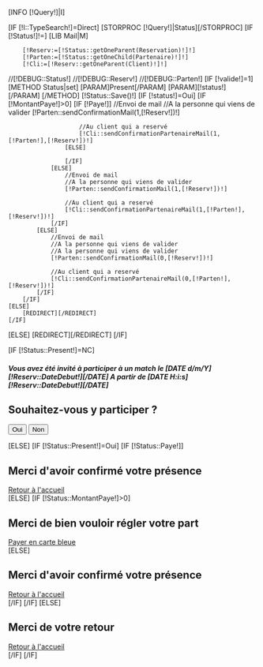 [INFO [!Query!]|I]

[IF [!I::TypeSearch!]=Direct]
    [STORPROC [!Query!]|Status][/STORPROC]
    [IF [!Status!]!=]
        [LIB Mail|M]

        [!Reserv:=[!Status::getOneParent(Reservation)!]!]
        [!Parten:=[!Status::getOneChild(Partenaire)!]!]
        [!Cli:=[!Reserv::getOneParent(Client)!]!]
//[!DEBUG::Status!]
//[!DEBUG::Reserv!]
//[!DEBUG::Parten!]
        [IF [!valide!]=1]
            [METHOD Status|set]
                [PARAM]Present[/PARAM]
                [PARAM][!status!][/PARAM]
            [/METHOD]
            [!Status::Save()!]
            [IF [!status!]=Oui]
                [IF [!MontantPaye!]>0]
                    [IF [!Paye!]]
                        //Envoi de mail
                        //A la personne qui viens de valider
                        [!Parten::sendConfirmationMail(1,[!Reserv!])!]

                        //Au client qui a reservé
                        [!Cli::sendConfirmationPartenaireMail(1,[!Parten!],[!Reserv!])!]
                    [ELSE]

                    [/IF]
                [ELSE]
                    //Envoi de mail
                    //A la personne qui viens de valider
                    [!Parten::sendConfirmationMail(1,[!Reserv!])!]

                    //Au client qui a reservé
                    [!Cli::sendConfirmationPartenaireMail(1,[!Parten!],[!Reserv!])!]
                [/IF]
            [ELSE]
                //Envoi de mail
                //A la personne qui viens de valider
                //A la personne qui viens de valider
                [!Parten::sendConfirmationMail(0,[!Reserv!])!]

                //Au client qui a reservé
                [!Cli::sendConfirmationPartenaireMail(0,[!Parten!],[!Reserv!])!]
            [/IF]
        [/IF]
    [ELSE]
        [REDIRECT][/REDIRECT]
    [/IF]
[ELSE]
    [REDIRECT][/REDIRECT]
[/IF]

[IF [!Status::Present!]=NC]
<form action="" method="POST">
    <div class="row">
        <div class="col-md-12">
            <h5>Vous avez été invité à participer à un match le [DATE d/m/Y][!Reserv::DateDebut!][/DATE] A partir  de [DATE H:i:s][!Reserv::DateDebut!][/DATE]</h5>
            <h2>Souhaitez-vous y participer ?</h2>
            <input type="hidden" id="valide" name="valide" value="1">
            <input type="submit" id="confirme" name="status" value="Oui">
            <input type="submit" id="infirme" name="status" value="Non">
        </div>
    </div>
</form>
[ELSE]
    [IF [!Status::Present!]=Oui]
        [IF [!Status::Paye!]]
            <div class="row">
                <div class="col-md-12">
                    <h2>Merci d'avoir confirmé votre présence</h2>
                    <a href="/" alt="retour à l'accueil" title="Retour à l'accueil">Retour à l'accueil</a>
                </div>
            </div>
        [ELSE]
            [IF [!Status::MontantPaye!]>0]
                <div class="row">
                    <div class="col-md-12">
                        <h2>Merci de bien vouloir régler votre part</h2>
                        <a href="[!Sys::getMenu(Reservations/StatusReservation)!]/[!Status::Id!]/Payer" alt="Payer en carte bleue" title="Payer en carte bleue">Payer en carte bleue</a>
                    </div>
                </div>
            [ELSE]
                <div class="row">
                    <div class="col-md-12">
                        <h2>Merci d'avoir confirmé votre présence</h2>
                        <a href="/" alt="retour à l'accueil" title="Retour à l'accueil">Retour à l'accueil</a>
                    </div>
                </div>
            [/IF]
        [/IF]
    [ELSE]
    <div class="row">
        <div class="col-md-12">
            <h2>Merci de votre retour</h2>
            <a href="/" alt="retour à l'accueil" title="Retour à l'accueil">Retour à l'accueil</a>
        </div>
    </div>
    [/IF]
[/IF]
